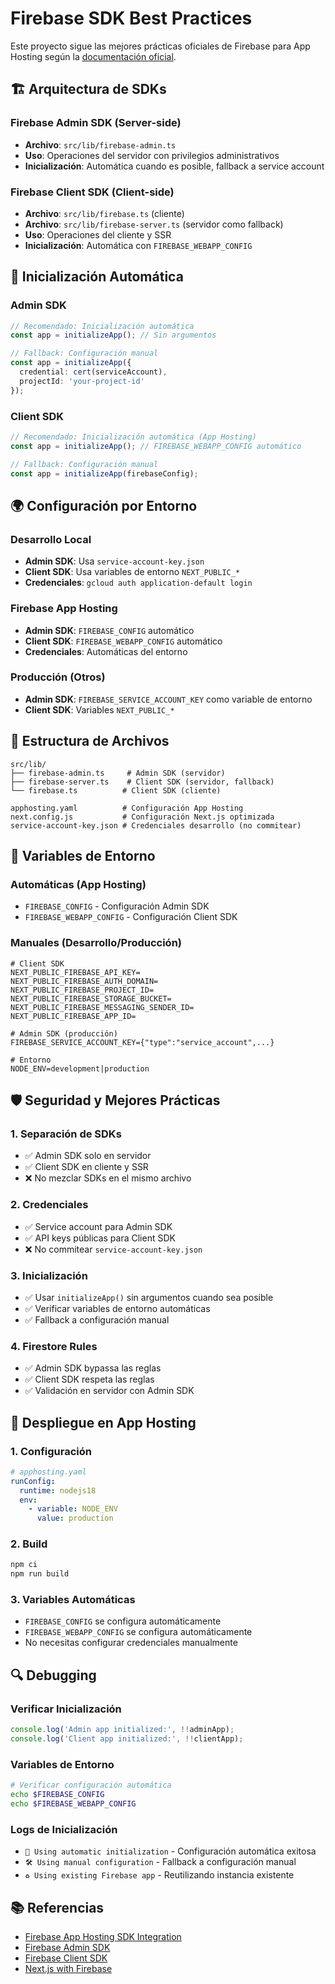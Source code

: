 # Firebase SDK Best Practices

Este proyecto sigue las mejores prácticas oficiales de Firebase para App Hosting según la [documentación oficial](https://firebase.google.com/docs/app-hosting/firebase-sdks).

## 🏗️ Arquitectura de SDKs

### Firebase Admin SDK (Server-side)
- **Archivo**: `src/lib/firebase-admin.ts`
- **Uso**: Operaciones del servidor con privilegios administrativos
- **Inicialización**: Automática cuando es posible, fallback a service account

### Firebase Client SDK (Client-side)
- **Archivo**: `src/lib/firebase.ts` (cliente)
- **Archivo**: `src/lib/firebase-server.ts` (servidor como fallback)
- **Uso**: Operaciones del cliente y SSR
- **Inicialización**: Automática con `FIREBASE_WEBAPP_CONFIG`

## 🚀 Inicialización Automática

### Admin SDK
```typescript
// Recomendado: Inicialización automática
const app = initializeApp(); // Sin argumentos

// Fallback: Configuración manual
const app = initializeApp({
  credential: cert(serviceAccount),
  projectId: 'your-project-id'
});
```

### Client SDK
```typescript
// Recomendado: Inicialización automática (App Hosting)
const app = initializeApp(); // FIREBASE_WEBAPP_CONFIG automático

// Fallback: Configuración manual
const app = initializeApp(firebaseConfig);
```

## 🌍 Configuración por Entorno

### Desarrollo Local
- **Admin SDK**: Usa `service-account-key.json`
- **Client SDK**: Usa variables de entorno `NEXT_PUBLIC_*`
- **Credenciales**: `gcloud auth application-default login`

### Firebase App Hosting
- **Admin SDK**: `FIREBASE_CONFIG` automático
- **Client SDK**: `FIREBASE_WEBAPP_CONFIG` automático
- **Credenciales**: Automáticas del entorno

### Producción (Otros)
- **Admin SDK**: `FIREBASE_SERVICE_ACCOUNT_KEY` como variable de entorno
- **Client SDK**: Variables `NEXT_PUBLIC_*`

## 📁 Estructura de Archivos

```
src/lib/
├── firebase-admin.ts     # Admin SDK (servidor)
├── firebase-server.ts    # Client SDK (servidor, fallback)
└── firebase.ts          # Client SDK (cliente)

apphosting.yaml          # Configuración App Hosting
next.config.js           # Configuración Next.js optimizada
service-account-key.json # Credenciales desarrollo (no commitear)
```

## 🔧 Variables de Entorno

### Automáticas (App Hosting)
- `FIREBASE_CONFIG` - Configuración Admin SDK
- `FIREBASE_WEBAPP_CONFIG` - Configuración Client SDK

### Manuales (Desarrollo/Producción)
```env
# Client SDK
NEXT_PUBLIC_FIREBASE_API_KEY=
NEXT_PUBLIC_FIREBASE_AUTH_DOMAIN=
NEXT_PUBLIC_FIREBASE_PROJECT_ID=
NEXT_PUBLIC_FIREBASE_STORAGE_BUCKET=
NEXT_PUBLIC_FIREBASE_MESSAGING_SENDER_ID=
NEXT_PUBLIC_FIREBASE_APP_ID=

# Admin SDK (producción)
FIREBASE_SERVICE_ACCOUNT_KEY={"type":"service_account",...}

# Entorno
NODE_ENV=development|production
```

## 🛡️ Seguridad y Mejores Prácticas

### 1. Separación de SDKs
- ✅ Admin SDK solo en servidor
- ✅ Client SDK en cliente y SSR
- ❌ No mezclar SDKs en el mismo archivo

### 2. Credenciales
- ✅ Service account para Admin SDK
- ✅ API keys públicas para Client SDK
- ❌ No commitear `service-account-key.json`

### 3. Inicialización
- ✅ Usar `initializeApp()` sin argumentos cuando sea posible
- ✅ Verificar variables de entorno automáticas
- ✅ Fallback a configuración manual

### 4. Firestore Rules
- ✅ Admin SDK bypassa las reglas
- ✅ Client SDK respeta las reglas
- ✅ Validación en servidor con Admin SDK

## 🚀 Despliegue en App Hosting

### 1. Configuración
```yaml
# apphosting.yaml
runConfig:
  runtime: nodejs18
  env:
    - variable: NODE_ENV
      value: production
```

### 2. Build
```bash
npm ci
npm run build
```

### 3. Variables Automáticas
- `FIREBASE_CONFIG` se configura automáticamente
- `FIREBASE_WEBAPP_CONFIG` se configura automáticamente
- No necesitas configurar credenciales manualmente

## 🔍 Debugging

### Verificar Inicialización
```typescript
console.log('Admin app initialized:', !!adminApp);
console.log('Client app initialized:', !!clientApp);
```

### Variables de Entorno
```bash
# Verificar configuración automática
echo $FIREBASE_CONFIG
echo $FIREBASE_WEBAPP_CONFIG
```

### Logs de Inicialización
- `🚀 Using automatic initialization` - Configuración automática exitosa
- `🛠️ Using manual configuration` - Fallback a configuración manual
- `♻️ Using existing Firebase app` - Reutilizando instancia existente

## 📚 Referencias

- [Firebase App Hosting SDK Integration](https://firebase.google.com/docs/app-hosting/firebase-sdks)
- [Firebase Admin SDK](https://firebase.google.com/docs/admin/setup)
- [Firebase Client SDK](https://firebase.google.com/docs/web/setup)
- [Next.js with Firebase](https://firebase.google.com/docs/hosting/nextjs) 